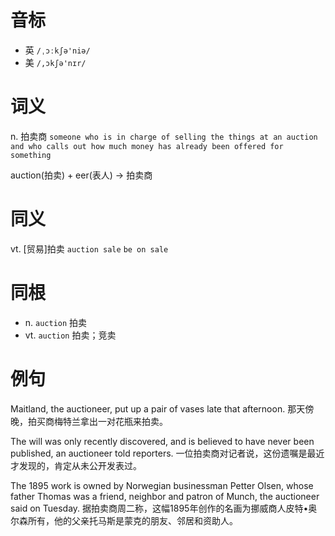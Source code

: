 # 音标

- 英 `/ˌɔːkʃə'niə/`
- 美 `/,ɔkʃə'nɪr/`

# 词义

n. 拍卖商
`someone who is in charge of selling the things at an auction and who calls out how much money has already been offered for something`



auction(拍卖) + eer(表人) → 拍卖商

# 同义

vt. [贸易]拍卖
`auction sale` `be on sale`

# 同根

- n. `auction` 拍卖
- vt. `auction` 拍卖；竞卖

# 例句

Maitland, the auctioneer, put up a pair of vases late that afternoon.
那天傍晚，拍买商梅特兰拿出一对花瓶来拍卖。

The will was only recently discovered, and is believed to have never been published, an auctioneer told reporters.
一位拍卖商对记者说，这份遗嘱是最近才发现的，肯定从未公开发表过。

The 1895 work is owned by Norwegian businessman Petter Olsen, whose father Thomas was a friend, neighbor and patron of Munch, the auctioneer said on Tuesday.
据拍卖商周二称，这幅1895年创作的名画为挪威商人皮特•奥尔森所有，他的父亲托马斯是蒙克的朋友、邻居和资助人。


